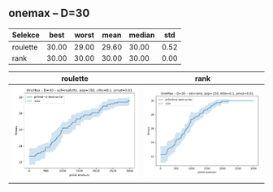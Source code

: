 ## onemax – D=30

| Selekce | best | worst | mean | median | std |
|---------|------|-------|------|--------|-----|
| roulette | 30.00 | 29.00 | 29.60 | 30.00 | 0.52 |
| rank | 30.00 | 30.00 | 30.00 | 30.00 | 0.00 |

| roulette | rank |
| --- | --- |
| ![roulette](roulette.png) | ![rank](rank.png) |
